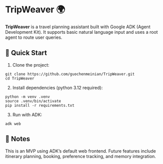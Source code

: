 # TripWeaver 🌍

**TripWeaver** is a travel planning assistant built with Google ADK (Agent Development Kit). It supports basic natural language input and uses a root agent to route user queries.

## 🚀 Quick Start

1. Clone the project:

```
git clone https://github.com/guochenmeinian/TripWeaver.git
cd TripWeaver
```

2. Install dependencies (python 3.12 required):

```
python -m venv .venv
source .venv/bin/activate
pip install -r requirements.txt
```

3. Run with ADK:

```
adk web
```

## 📝 Notes

This is an MVP using ADK’s default web frontend. Future features include itinerary planning, booking, preference tracking, and memory integration.
